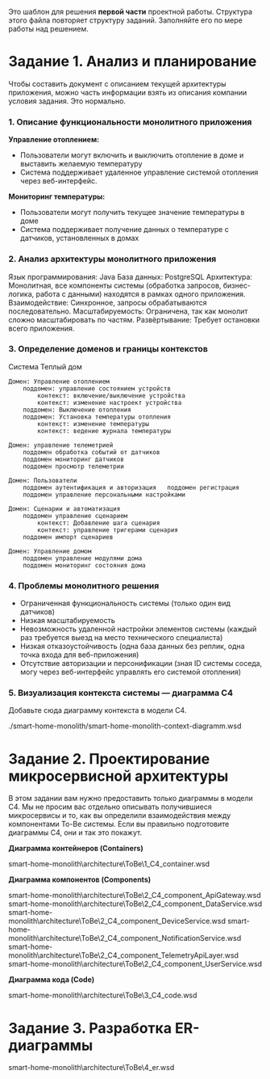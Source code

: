 Это шаблон для решения **первой части** проектной работы. Структура этого файла повторяет структуру заданий. Заполняйте его по мере работы над решением.

# Задание 1. Анализ и планирование

Чтобы составить документ с описанием текущей архитектуры приложения, можно часть информации взять из описания компании условия задания. Это нормально.

### 1. Описание функциональности монолитного приложения

**Управление отоплением:**

- Пользователи могут включить и выключить отопление в доме и выставить желаемую температуру
- Система поддерживает удаленное управление системой отопления через веб-интерфейс.

**Мониторинг температуры:**

- Пользователи могут получить текущее значение температуры в доме
- Система поддерживает получение данных о температуре с датчиков, установленных в домах

### 2. Анализ архитектуры монолитного приложения

Язык программирования: Java
База данных: PostgreSQL
Архитектура: Монолитная, все компоненты системы (обработка запросов, бизнес-логика, работа с данными) находятся в рамках одного приложения.
Взаимодействие: Синхронное, запросы обрабатываются последовательно.
Масштабируемость: Ограничена, так как монолит сложно масштабировать по частям.
Развёртывание: Требует остановки всего приложения.

### 3. Определение доменов и границы контекстов

Система Теплый дом

    Домен: Управление отоплением
        поддомен: управление состоянием устройств
            контекст: включение/выключение устройства
            контекст: изменение настроект устройства
        поддомен: Выключение отопления
        поддомен: Установка температуры отопления
            контекст: изменение температуры
            контекст: ведение журнала температуры

    Домен: управление телеметрией
        поддомен обработка событий от датчиков
        поддомен мониторинг датчиков
        поддомен просмотр телеметрии
    
    Домен: Пользователи
        поддомен аутентификация и авторизация   поддомен регистрация
        поддомен управление персональными настройками

    Домен: Сценарии и автоматизация
        поддомен управление сценарием
            контекст: Добавление шага сценария
            контекст: управление тригерами сценария
        поддомен импорт сценариев

    Домен: Управление домом
        поддомен управление модулями дома
        поддомен мониторинг состояния дома

### **4. Проблемы монолитного решения**

- Ограниченная функциональность системы (только один вид датчиков)
- Низкая масштабируемость
- Невозможность удаленной настройки элементов системы (каждый раз требуется выезд на место технического специалиста)
- Низкая отказоустойчивость (одна база данных без реплик, одна точка входа для веб-приложения)
- Отсутствие авторизации и персонификации (зная ID системы соседа, могу через веб-интерфейс управлять его системой отопления)

### 5. Визуализация контекста системы — диаграмма С4

Добавьте сюда диаграмму контекста в модели C4.

./smart-home-monolith/smart-home-monolith-context-diagramm.wsd

# Задание 2. Проектирование микросервисной архитектуры

В этом задании вам нужно предоставить только диаграммы в модели C4. Мы не просим вас отдельно описывать получившиеся микросервисы и то, как вы определили взаимодействия между компонентами To-Be системы. Если вы правильно подготовите диаграммы C4, они и так это покажут.

**Диаграмма контейнеров (Containers)**

smart-home-monolith\architecture\ToBe\1_C4_container.wsd

**Диаграмма компонентов (Components)**

smart-home-monolith\architecture\ToBe\2_C4_component_ApiGateway.wsd
smart-home-monolith\architecture\ToBe\2_C4_component_DataService.wsd
smart-home-monolith\architecture\ToBe\2_C4_component_DeviceService.wsd
smart-home-monolith\architecture\ToBe\2_C4_component_NotificationService.wsd
smart-home-monolith\architecture\ToBe\2_C4_component_TelemetryApiLayer.wsd
smart-home-monolith\architecture\ToBe\2_C4_component_UserService.wsd

**Диаграмма кода (Code)**

smart-home-monolith\architecture\ToBe\3_C4_code.wsd

# Задание 3. Разработка ER-диаграммы

smart-home-monolith\architecture\ToBe\4_er.wsd
